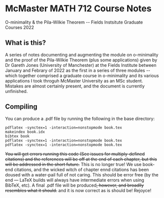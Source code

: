 # McMaster MATH 712 Course Notes

O-minimality & the Pila-Wilkie Theorem -- Fields Instsitute Graduate Courses 2022

## What is this?

A series of notes documenting and augmenting the module on o-minimality and the 
proof of the Pila-Wilkie Theorem (plus some applications) given by Dr Gareth Jones (University of Manchester) at the Fields Institute between January and Febrary of 2022 as the first in a series of three modules -- which together comprised a graduate course in o-minimality and its various applications I took throguh McMaster University as an MSc student. Mistakes are almost certainly present, and the document is currently unfinished.

## Compiling

You can produce a .pdf file by running the following in the base directory:

```
pdflatex -synctex=1 -interaction=nonstopmode book.tex
makeindex book.idx
bibtex book
pdflatex -synctex=1 -interaction=nonstopmode book.tex
pdflatex -synctex=1 -interaction=nonstopmode book.tex
```

~~You will get errors running this code (See issues for multiply-defined 
citations) and the references will be off at the end of each chapter, but this 
will be addressed in the short future.~~ This is no longer true! We use book-end citations, and the wicked witch of chapter ennd citations has been doused with a water-pail full of not caring. This should be error free (by the end &mdash; LaTeX builds will always have intermediate errors when using BibTeX, etc). A final .pdf file will be produced~~, however, and broadlly resembles what it should.~~ and it is now correct as is should be! Rejoyce!
